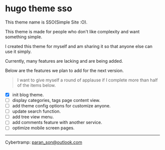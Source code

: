 # hugo theme sso

This theme name is SSO(Simple Site :O).

This theme is made for people who don't like complexity and want something simple.

I created this theme for myself and am sharing it so that anyone else can use it simply.

Currently, many features are lacking and are being added.

Below are the features we plan to add for the next version.

> I want to give myself a round of applause if I complete more than half of the items below.

- [x] init blog theme.
- [ ] display categories, tags page content view.
- [ ] add theme config options for customize anyone.
- [ ] update search function.
- [ ] add tree view menu.
- [ ] add comments feature with another service.
- [ ] optimize mobile screen pages.

---

Cybertramp: paran_son@outlook.com
